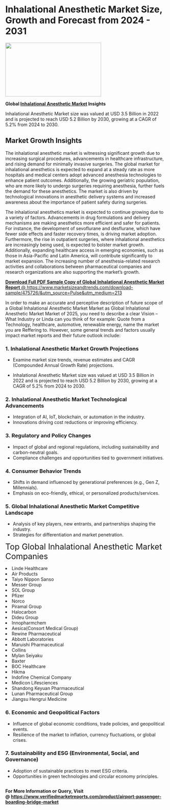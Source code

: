 <H1>Inhalational Anesthetic Market Size, Growth and Forecast from 2024 - 2031</H1><img class="aligncenter size-medium wp-image-584254" src="https://thirdeyenews.in/wp-content/uploads/2024/09/Global-Market-Research-300x168.jpeg" alt="" width="300" height="168" /><p><strong>Global&nbsp;<a href="https://www.marketsizeandtrends.com/download-sample/475726/&amp;utm_source=Pulse&amp;utm_medium=213">Inhalational Anesthetic Market</a> Insights</strong></p><p>Inhalational Anesthetic Market size was valued at USD 3.5 Billion in 2022 and is projected to reach USD 5.2 Billion by 2030, growing at a CAGR of 5.2% from 2024 to 2030.</p><p><h2>Market Growth Insights</h2> <p>The inhalational anesthetic market is witnessing significant growth due to increasing surgical procedures, advancements in healthcare infrastructure, and rising demand for minimally invasive surgeries. The global market for inhalational anesthetics is expected to expand at a steady rate as more hospitals and medical centers adopt advanced anesthesia technologies to enhance patient outcomes. Additionally, the growing geriatric population, who are more likely to undergo surgeries requiring anesthesia, further fuels the demand for these anesthetics. The market is also driven by technological innovations in anesthetic delivery systems and increased awareness about the importance of patient safety during surgeries.</p> <p><a href="#"></a></p> <p>The inhalational anesthetics market is expected to continue growing due to a variety of factors. Advancements in drug formulations and delivery mechanisms are making anesthetics more efficient and safer for patients. For instance, the development of sevoflurane and desflurane, which have fewer side effects and faster recovery times, is driving market adoption. Furthermore, the rise in outpatient surgeries, where inhalational anesthetics are increasingly being used, is expected to bolster market growth. Additionally, expanding healthcare access in emerging economies, such as those in Asia-Pacific and Latin America, will contribute significantly to market expansion. The increasing number of anesthesia-related research activities and collaborations between pharmaceutical companies and research organizations are also supporting the market’s growth. <p><a href="#"></p><p><span class=""><strong>Download Full PDF Sample Copy of Global Inhalational Anesthetic Market Report</strong> @ <a href="https://www.marketsizeandtrends.com/download-sample/475726/&amp;utm_source=Pulse&amp;utm_medium=213" target="_blank">https://www.marketsizeandtrends.com/download-sample/475726/&amp;utm_source=Pulse&amp;utm_medium=213</a></span></p><p>In order to make an accurate and perceptive description of future scope of a Global&nbsp;Inhalational Anesthetic Market Market as Global&nbsp;Inhalational Anesthetic Market Market of 2025, you need to describe a clear Vision &ndash; What Industry or Linda can you think of for example: Quote from a Technology, healthcare, automotive, renewable energy, name the market you are Reffering to. However, some general trends and factors usually impact market reports and their future outlook include:</p><h3>1.&nbsp;<strong>Inhalational Anesthetic Market Growth Projections</strong></h3><ul><li>Examine market size trends, revenue estimates and CAGR (Compounded Annual Growth Rate) projections.</li><li><p>Inhalational Anesthetic Market size was valued at USD 3.5 Billion in 2022 and is projected to reach USD 5.2 Billion by 2030, growing at a CAGR of 5.2% from 2024 to 2030.</p></li></ul><h3>2.&nbsp;<strong>Inhalational Anesthetic Market Technological Advancements</strong></h3><ul><li>Integration of AI, IoT, blockchain, or automation in the industry.</li><li>Innovations driving cost reductions or improving efficiency.</li></ul><h3>3.&nbsp;<strong>Regulatory and Policy Changes</strong></h3><ul><li>Impact of global and regional regulations, including sustainability and carbon-neutral goals.</li><li>Compliance challenges and opportunities tied to government initiatives.</li></ul><h3>4.&nbsp;<strong>Consumer Behavior Trends</strong></h3><ul><li>Shifts in demand influenced by generational preferences (e.g., Gen Z, Millennials).</li><li>Emphasis on eco-friendly, ethical, or personalized products/services.</li></ul><h3>5.&nbsp;<strong>Global Inhalational Anesthetic Market Competitive Landscape</strong></h3><ul><li>Analysis of key players, new entrants, and partnerships shaping the industry.</li><li>Strategies for differentiation and market penetration.</li></ul><p data-pm-slice="1 1 []"><span style="color: inherit; font-family: inherit; font-size: 25px;">Top Global Inhalational Anesthetic Market Companies</span></p><div class="" data-test-id=""><p><li>Linde Healthcare</li><li> Air Products</li><li> Taiyo Nippon Sanso</li><li> Messer Group</li><li> SOL Group</li><li> Pfizer</li><li> Norco</li><li> Piramal Group</li><li> Halocarbon</li><li> Dideu Group</li><li> Innopharmchem</li><li> Aesica(Consort Medical Group)</li><li> Rewine Pharmaceutical</li><li> Abbott Laboratories</li><li> Maruishi Pharmaceutical</li><li> Collins</li><li> Mylan Seiyaku</li><li> Baxter</li><li> BOC Healthcare</li><li> Hikma</li><li> Indofine Chemical Company</li><li> Medicon Lifesciences</li><li> Shandong Keyuan Pharmaceutical</li><li> Lunan Pharmaceutical Group</li><li> Jiangsu Hengrui Medicine</li></p></div><h3>6.&nbsp;<strong>Economic and Geopolitical Factors</strong></h3><ul><li>Influence of global economic conditions, trade policies, and geopolitical events.</li><li>Resilience of the market to inflation, currency fluctuations, or global crises.</li></ul><h3>7.&nbsp;<strong>Sustainability and ESG (Environmental, Social, and Governance)</strong></h3><ul><li>Adoption of sustainable practices to meet ESG criteria.</li><li>Opportunities in green technologies and circular economy principles.</li></ul><h2><strong style="font-size: 14px;">For More Information or Query, Visit @&nbsp;</strong><a style="background-color: #ffffff; font-size: 14px;" href="https://www.marketsizeandtrends.com/report/inhalational-anesthetic-market/" target="_blank">https://www.verifiedmarketreports.com/product/airport-passenger-boarding-bridge-market</a></h2>
